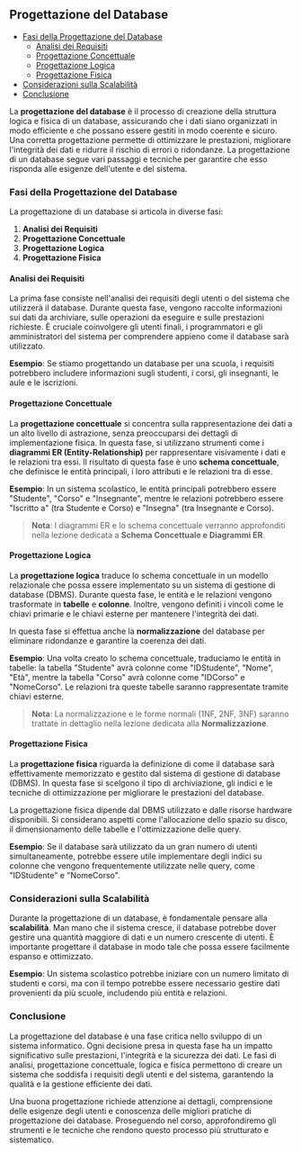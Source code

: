 ## Progettazione del Database <!-- omit in toc -->

- [Fasi della Progettazione del Database](#fasi-della-progettazione-del-database)
  - [Analisi dei Requisiti](#analisi-dei-requisiti)
  - [Progettazione Concettuale](#progettazione-concettuale)
  - [Progettazione Logica](#progettazione-logica)
  - [Progettazione Fisica](#progettazione-fisica)
- [Considerazioni sulla Scalabilità](#considerazioni-sulla-scalabilità)
- [Conclusione](#conclusione)


La **progettazione del database** è il processo di creazione della struttura logica e fisica di un database, assicurando che i dati siano organizzati in modo efficiente e che possano essere gestiti in modo coerente e sicuro. Una corretta progettazione permette di ottimizzare le prestazioni, migliorare l'integrità dei dati e ridurre il rischio di errori o ridondanze. La progettazione di un database segue vari passaggi e tecniche per garantire che esso risponda alle esigenze dell'utente e del sistema.

### Fasi della Progettazione del Database

La progettazione di un database si articola in diverse fasi:

1. **Analisi dei Requisiti**
2. **Progettazione Concettuale**
3. **Progettazione Logica**
4. **Progettazione Fisica**

#### Analisi dei Requisiti

La prima fase consiste nell'analisi dei requisiti degli utenti o del sistema che utilizzerà il database. Durante questa fase, vengono raccolte informazioni sui dati da archiviare, sulle operazioni da eseguire e sulle prestazioni richieste. È cruciale coinvolgere gli utenti finali, i programmatori e gli amministratori del sistema per comprendere appieno come il database sarà utilizzato.

**Esempio**: Se stiamo progettando un database per una scuola, i requisiti potrebbero includere informazioni sugli studenti, i corsi, gli insegnanti, le aule e le iscrizioni.

#### Progettazione Concettuale

La **progettazione concettuale** si concentra sulla rappresentazione dei dati a un alto livello di astrazione, senza preoccuparsi dei dettagli di implementazione fisica. In questa fase, si utilizzano strumenti come i **diagrammi ER (Entity-Relationship)** per rappresentare visivamente i dati e le relazioni tra essi. Il risultato di questa fase è uno **schema concettuale**, che definisce le entità principali, i loro attributi e le relazioni tra di esse.

**Esempio**: In un sistema scolastico, le entità principali potrebbero essere "Studente", "Corso" e "Insegnante", mentre le relazioni potrebbero essere "Iscritto a" (tra Studente e Corso) e "Insegna" (tra Insegnante e Corso).

> **Nota**: I diagrammi ER e lo schema concettuale verranno approfonditi nella lezione dedicata a **Schema Concettuale e Diagrammi ER**.

#### Progettazione Logica

La **progettazione logica** traduce lo schema concettuale in un modello relazionale che possa essere implementato su un sistema di gestione di database (DBMS). Durante questa fase, le entità e le relazioni vengono trasformate in **tabelle** e **colonne**. Inoltre, vengono definiti i vincoli come le chiavi primarie e le chiavi esterne per mantenere l'integrità dei dati.

In questa fase si effettua anche la **normalizzazione** del database per eliminare ridondanze e garantire la coerenza dei dati.

**Esempio**: Una volta creato lo schema concettuale, traduciamo le entità in tabelle: la tabella "Studente" avrà colonne come "IDStudente", "Nome", "Età", mentre la tabella "Corso" avrà colonne come "IDCorso" e "NomeCorso". Le relazioni tra queste tabelle saranno rappresentate tramite chiavi esterne.

> **Nota**: La normalizzazione e le forme normali (1NF, 2NF, 3NF) saranno trattate in dettaglio nella lezione dedicata alla **Normalizzazione**.

#### Progettazione Fisica

La **progettazione fisica** riguarda la definizione di come il database sarà effettivamente memorizzato e gestito dal sistema di gestione di database (DBMS). In questa fase si scelgono il tipo di archiviazione, gli indici e le tecniche di ottimizzazione per migliorare le prestazioni del database.

La progettazione fisica dipende dal DBMS utilizzato e dalle risorse hardware disponibili. Si considerano aspetti come l'allocazione dello spazio su disco, il dimensionamento delle tabelle e l'ottimizzazione delle query.

**Esempio**: Se il database sarà utilizzato da un gran numero di utenti simultaneamente, potrebbe essere utile implementare degli indici su colonne che vengono frequentemente utilizzate nelle query, come "IDStudente" e "NomeCorso".

### Considerazioni sulla Scalabilità

Durante la progettazione di un database, è fondamentale pensare alla **scalabilità**. Man mano che il sistema cresce, il database potrebbe dover gestire una quantità maggiore di dati e un numero crescente di utenti. È importante progettare il database in modo tale che possa essere facilmente espanso e ottimizzato.

**Esempio**: Un sistema scolastico potrebbe iniziare con un numero limitato di studenti e corsi, ma con il tempo potrebbe essere necessario gestire dati provenienti da più scuole, includendo più entità e relazioni.

### Conclusione

La progettazione del database è una fase critica nello sviluppo di un sistema informatico. Ogni decisione presa in questa fase ha un impatto significativo sulle prestazioni, l'integrità e la sicurezza dei dati. Le fasi di analisi, progettazione concettuale, logica e fisica permettono di creare un sistema che soddisfa i requisiti degli utenti e del sistema, garantendo la qualità e la gestione efficiente dei dati.

Una buona progettazione richiede attenzione ai dettagli, comprensione delle esigenze degli utenti e conoscenza delle migliori pratiche di progettazione dei database. Proseguendo nel corso, approfondiremo gli strumenti e le tecniche che rendono questo processo più strutturato e sistematico.
